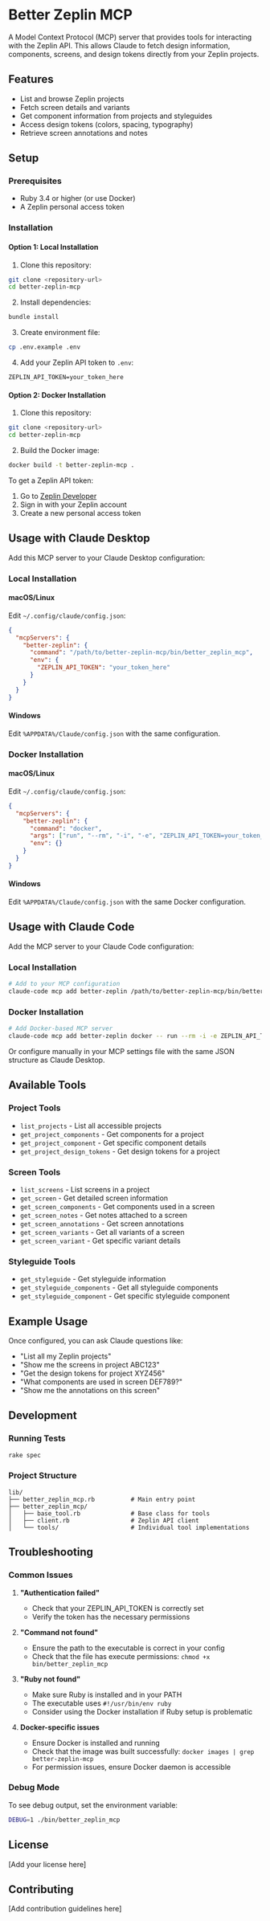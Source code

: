# Better Zeplin MCP

A Model Context Protocol (MCP) server that provides tools for interacting with the Zeplin API. This allows Claude to fetch design information, components, screens, and design tokens directly from your Zeplin projects.

## Features

- List and browse Zeplin projects
- Fetch screen details and variants
- Get component information from projects and styleguides
- Access design tokens (colors, spacing, typography)
- Retrieve screen annotations and notes

## Setup

### Prerequisites

- Ruby 3.4 or higher (or use Docker)
- A Zeplin personal access token

### Installation

#### Option 1: Local Installation

1. Clone this repository:
```bash
git clone <repository-url>
cd better-zeplin-mcp
```

2. Install dependencies:
```bash
bundle install
```

3. Create environment file:
```bash
cp .env.example .env
```

4. Add your Zeplin API token to `.env`:
```
ZEPLIN_API_TOKEN=your_token_here
```

#### Option 2: Docker Installation

1. Clone this repository:
```bash
git clone <repository-url>
cd better-zeplin-mcp
```

2. Build the Docker image:
```bash
docker build -t better-zeplin-mcp .
```

To get a Zeplin API token:
1. Go to [Zeplin Developer](https://developer.zeplin.io/)
2. Sign in with your Zeplin account
3. Create a new personal access token

## Usage with Claude Desktop

Add this MCP server to your Claude Desktop configuration:

### Local Installation

#### macOS/Linux
Edit `~/.config/claude/config.json`:

```json
{
  "mcpServers": {
    "better-zeplin": {
      "command": "/path/to/better-zeplin-mcp/bin/better_zeplin_mcp",
      "env": {
        "ZEPLIN_API_TOKEN": "your_token_here"
      }
    }
  }
}
```

#### Windows
Edit `%APPDATA%/Claude/config.json` with the same configuration.

### Docker Installation

#### macOS/Linux
Edit `~/.config/claude/config.json`:

```json
{
  "mcpServers": {
    "better-zeplin": {
      "command": "docker",
      "args": ["run", "--rm", "-i", "-e", "ZEPLIN_API_TOKEN=your_token_here", "better-zeplin-mcp"],
      "env": {}
    }
  }
}
```

#### Windows
Edit `%APPDATA%/Claude/config.json` with the same Docker configuration.

## Usage with Claude Code

Add the MCP server to your Claude Code configuration:

### Local Installation
```bash
# Add to your MCP configuration
claude-code mcp add better-zeplin /path/to/better-zeplin-mcp/bin/better_zeplin_mcp
```

### Docker Installation
```bash
# Add Docker-based MCP server
claude-code mcp add better-zeplin docker -- run --rm -i -e ZEPLIN_API_TOKEN=your_token_here better-zeplin-mcp
```

Or configure manually in your MCP settings file with the same JSON structure as Claude Desktop.

## Available Tools

### Project Tools
- `list_projects` - List all accessible projects
- `get_project_components` - Get components for a project
- `get_project_component` - Get specific component details
- `get_project_design_tokens` - Get design tokens for a project

### Screen Tools
- `list_screens` - List screens in a project
- `get_screen` - Get detailed screen information
- `get_screen_components` - Get components used in a screen
- `get_screen_notes` - Get notes attached to a screen
- `get_screen_annotations` - Get screen annotations
- `get_screen_variants` - Get all variants of a screen
- `get_screen_variant` - Get specific variant details

### Styleguide Tools
- `get_styleguide` - Get styleguide information
- `get_styleguide_components` - Get all styleguide components
- `get_styleguide_component` - Get specific styleguide component

## Example Usage

Once configured, you can ask Claude questions like:

- "List all my Zeplin projects"
- "Show me the screens in project ABC123"
- "Get the design tokens for project XYZ456"
- "What components are used in screen DEF789?"
- "Show me the annotations on this screen"

## Development

### Running Tests
```bash
rake spec
```

### Project Structure
```
lib/
├── better_zeplin_mcp.rb          # Main entry point
├── better_zeplin_mcp/
│   ├── base_tool.rb              # Base class for tools
│   ├── client.rb                 # Zeplin API client
│   └── tools/                    # Individual tool implementations
```

## Troubleshooting

### Common Issues

1. **"Authentication failed"**
   - Check that your ZEPLIN_API_TOKEN is correctly set
   - Verify the token has the necessary permissions

2. **"Command not found"**
   - Ensure the path to the executable is correct in your config
   - Check that the file has execute permissions: `chmod +x bin/better_zeplin_mcp`

3. **"Ruby not found"**
   - Make sure Ruby is installed and in your PATH
   - The executable uses `#!/usr/bin/env ruby`
   - Consider using the Docker installation if Ruby setup is problematic

4. **Docker-specific issues**
   - Ensure Docker is installed and running
   - Check that the image was built successfully: `docker images | grep better-zeplin-mcp`
   - For permission issues, ensure Docker daemon is accessible

### Debug Mode

To see debug output, set the environment variable:
```bash
DEBUG=1 ./bin/better_zeplin_mcp
```

## License

[Add your license here]

## Contributing

[Add contribution guidelines here]